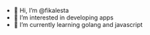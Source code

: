 - 👋 Hi, I’m @fikalesta
- 👀 I’m interested in developing apps
- 🌱 I’m currently learning golang and javascript

<!---
fikalesta/fikalesta is a ✨ special ✨ repository because its `README.md` (this file) appears on your GitHub profile.
You can click the Preview link to take a look at your changes.
--->
